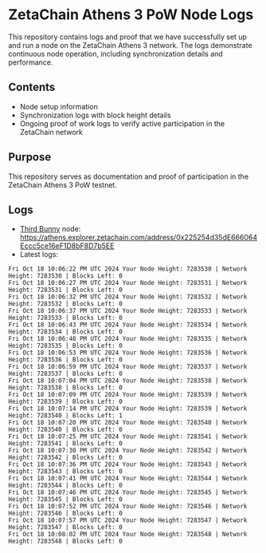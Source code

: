 # ZetaChain Athens 3 PoW Node Logs
This repository contains logs and proof that we have successfully set up and run a node on the ZetaChain Athens 3 network. The logs demonstrate continuous node operation, including synchronization details and performance.

## Contents
- Node setup information
- Synchronization logs with block height details
- Ongoing proof of work logs to verify active participation in the ZetaChain network

## Purpose
This repository serves as documentation and proof of participation in the ZetaChain Athens 3 PoW testnet.

## Logs

- [Third Bunny](https://thirdbunny.xyz/) node: https://athens.explorer.zetachain.com/address/0x225254d35dE666064Eccc5ce16eF1D8bF8D7b5EE
- Latest logs:
```
Fri Oct 18 10:06:22 PM UTC 2024 Your Node Height: 7283530 | Network Height: 7283530 | Blocks Left: 0
Fri Oct 18 10:06:27 PM UTC 2024 Your Node Height: 7283531 | Network Height: 7283531 | Blocks Left: 0
Fri Oct 18 10:06:32 PM UTC 2024 Your Node Height: 7283532 | Network Height: 7283532 | Blocks Left: 0
Fri Oct 18 10:06:37 PM UTC 2024 Your Node Height: 7283533 | Network Height: 7283533 | Blocks Left: 0
Fri Oct 18 10:06:43 PM UTC 2024 Your Node Height: 7283534 | Network Height: 7283534 | Blocks Left: 0
Fri Oct 18 10:06:48 PM UTC 2024 Your Node Height: 7283535 | Network Height: 7283535 | Blocks Left: 0
Fri Oct 18 10:06:53 PM UTC 2024 Your Node Height: 7283536 | Network Height: 7283536 | Blocks Left: 0
Fri Oct 18 10:06:59 PM UTC 2024 Your Node Height: 7283537 | Network Height: 7283537 | Blocks Left: 0
Fri Oct 18 10:07:04 PM UTC 2024 Your Node Height: 7283538 | Network Height: 7283538 | Blocks Left: 0
Fri Oct 18 10:07:09 PM UTC 2024 Your Node Height: 7283539 | Network Height: 7283539 | Blocks Left: 0
Fri Oct 18 10:07:14 PM UTC 2024 Your Node Height: 7283539 | Network Height: 7283540 | Blocks Left: 1
Fri Oct 18 10:07:20 PM UTC 2024 Your Node Height: 7283540 | Network Height: 7283540 | Blocks Left: 0
Fri Oct 18 10:07:25 PM UTC 2024 Your Node Height: 7283541 | Network Height: 7283541 | Blocks Left: 0
Fri Oct 18 10:07:30 PM UTC 2024 Your Node Height: 7283542 | Network Height: 7283542 | Blocks Left: 0
Fri Oct 18 10:07:36 PM UTC 2024 Your Node Height: 7283543 | Network Height: 7283543 | Blocks Left: 0
Fri Oct 18 10:07:41 PM UTC 2024 Your Node Height: 7283544 | Network Height: 7283544 | Blocks Left: 0
Fri Oct 18 10:07:46 PM UTC 2024 Your Node Height: 7283545 | Network Height: 7283545 | Blocks Left: 0
Fri Oct 18 10:07:52 PM UTC 2024 Your Node Height: 7283546 | Network Height: 7283546 | Blocks Left: 0
Fri Oct 18 10:07:57 PM UTC 2024 Your Node Height: 7283547 | Network Height: 7283547 | Blocks Left: 0
Fri Oct 18 10:08:02 PM UTC 2024 Your Node Height: 7283548 | Network Height: 7283548 | Blocks Left: 0
```
